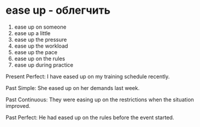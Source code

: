# ease up - облегчить

1. ease up on someone
2. ease up a little
3. ease up the pressure
4. ease up the workload
5. ease up the pace
6. ease up on the rules
7. ease up during practice

Present Perfect: I have eased up on my training schedule recently.  

Past Simple: She eased up on her demands last week.  

Past Continuous: They were easing up on the restrictions when the situation improved.  

Past Perfect: He had eased up on the rules before the event started.
